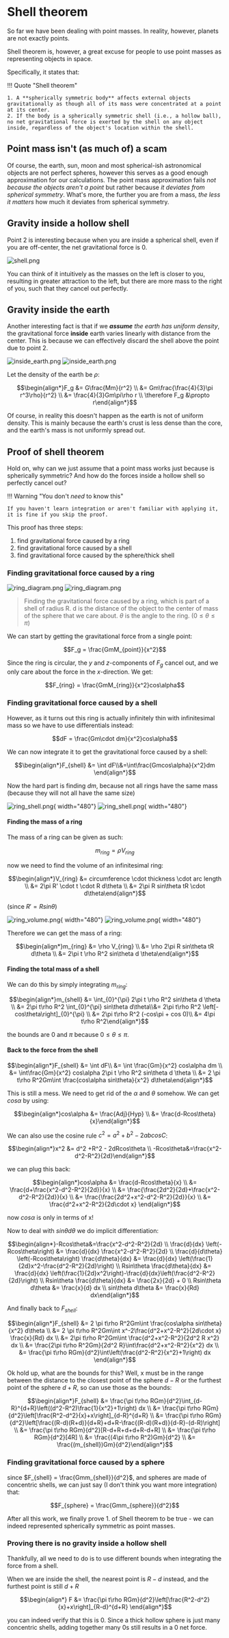 # Shell theorem

So far we have been dealing with point masses. In reality, however, planets are not exactly points.

Shell theorem is, however, a great excuse for people to use point masses as representing objects in space.

Specifically, it states that:

!!! Quote "Shell theorem"

    1. A **spherically symmetric body** affects external objects gravitationally as though all of its mass were concentrated at a point at its center.
    2. If the body is a spherically symmetric shell (i.e., a hollow ball), no net gravitational force is exerted by the shell on any object inside, regardless of the object's location within the shell.

## Point mass isn't (as much of) a scam

Of course, the earth, sun, moon and most spherical-ish astronomical objects are not perfect spheres, however this serves as a good enough approximation for our calculations.
The point mass approximation fails _not because the objects aren't a point_ but rather because _it deviates from spherical symmetry_.
What's more, the further you are from a mass, _the less it matters_ how much it deviates from spherical symmetry.

## Gravity inside a hollow shell

Point 2 is interesting because when you are inside a spherical shell, even if you are off-center, the net gravitational force is $0$.

![shell.png](../img/shell.png)

You can think of it intuitively as the masses on the left is closer to you, resulting in greater attraction to the left, but there are more mass to the right of you, such that they cancel out perfectly.

## Gravity inside the earth

Another interesting fact is that if we _**assume** the earth has uniform density_, the gravitational force **inside** earth varies linearly with distance from the center.
This is because we can effectively discard the shell above the point due to point 2.

![inside_earth.png](../img/inside_earth.png#only-light)
![inside_earth.png](../img/inside_earth_dark.png#only-dark)

Let the density of the earth be $\rho$:

$$\begin{align*}F_g &= G\frac{Mm}{r^2} \\ &= Gm\frac{\frac{4}{3}\pi r^3\rho}{r^2} \\ &= \frac{4}{3}Gm\pi\rho r \\ \therefore F_g &\propto r\end{align*}$$

Of course, in reality this doesn't happen as the earth is not of uniform density. This is mainly because the earth's crust is less dense than the core, and the earth's mass is not uniformly spread out.

## Proof of shell theorem

Hold on, why can we just assume that a point mass works just because is spherically symmetric? And how do the forces inside a hollow shell so perfectly cancel out?

!!! Warning "You don't _need_ to know this"

    If you haven't learn integration or aren't familiar with applying it, it is fine if you skip the proof.

This proof has three steps:

1. find gravitational force caused by a ring
2. find gravitational force caused by a shell
3. find gravitational force caused by the sphere/thick shell

### Finding gravitational force caused by a ring

![ring_diagram.png](../img/ring_diagram.png#only-light)
![ring_diagram.png](../img/ring_diagram_dark.png#only-dark)

> Finding the gravitational force caused by a ring, which is part of a shell of radius R. d is the distance of the object to the center of mass of the sphere that we care about. $\theta$ is the angle to the ring. ($0\leq\theta\leq\pi$)

We can start by getting the gravitational force from a single point:

$$F_g = \frac{GmM_{point}}{x^2}$$

Since the ring is circular, the $y$ and $z$-components of $F_g$ cancel out, and we only care about the force in the $x$-direction. We get:

$$F_{ring} = \frac{GmM_{ring}}{x^2}cos\alpha$$

### Finding gravitational force caused by a shell

However, as it turns out this ring is actually infinitely thin with infinitesimal mass so we have to use differentials instead:

$$dF = \frac{Gm\cdot dm}{x^2}cos\alpha$$

We can now integrate it to get the gravitational force caused by a shell:

$$\begin{align*}F_{shell} &= \int dF\\&=\int\frac{Gmcos\alpha}{x^2}dm \end{align*}$$

Now the hard part is finding $dm$, because not all rings have the same mass (because they will not all have the same size)

![ring_shell.png](../img/ring_shell.png#only-light){ width="480"}
![ring_shell.png](../img/ring_shell_dark.png#only-dark){ width="480"}

#### Finding the mass of a ring

The mass of a ring can be given as such:

$$m_{ring} = \rho V_{ring}$$

now we need to find the volume of an infinitesimal ring:

$$\begin{align*}V_{ring} &= circumference \cdot thickness \cdot arc length \\ &= 2\pi R' \cdot t \cdot R d\theta \\ &= 2\pi R sin\theta tR \cdot d\theta\end{align*}$$

(since $R'= Rsin\theta$)

![ring_volume.png](../img/ring_volume.png#only-light){ width="480"}
![ring_volume.png](../img/ring_volume_dark.png#only-dark){ width="480"}

Therefore we can get the mass of a ring:

$$\begin{align*}m_{ring} &= \rho V_{ring} \\ &= \rho 2\pi R sin\theta tR d\theta \\ &= 2\pi t \rho R^2 sin\theta d \theta\end{align*}$$

#### Finding the total mass of a shell

We can do this by simply integrating $m_{ring}$:

$$\begin{align*}m_{shell} &= \int_{0}^{\pi} 2\pi t \rho R^2 sin\theta d \theta \\ &= 2\pi t\rho R^2 \int_{0}^{\pi} sin\theta d\theta\\&= 2\pi t\rho R^2 \left[-cos\theta\right]_{0}^{\pi} \\ &= 2\pi t\rho R^2 (-cos\pi + cos 0)\\ &= 4\pi t\rho R^2\end{align*}$$

the bounds are $0$ and $\pi$ because $0\leq\theta\leq\pi$.

#### Back to the force from the shell

$$\begin{align*}F_{shell} &= \int dF\\ &= \int \frac{Gm}{x^2} cos\alpha  dm \\ &= \int\frac{Gm}{x^2} cos\alpha 2\pi t \rho R^2 sin\theta d \theta \\ &= 2 \pi t\rho R^2Gm\int \frac{cos\alpha sin\theta}{x^2} d\theta\end{align*}$$

This is still a mess. We need to get rid of the $\alpha$ and $\theta$ somehow. We can get $cos\alpha$ by using:

$$\begin{align*}cos\alpha &= \frac{Adj}{Hyp} \\ &= \frac{d-Rcos\theta}{x}\end{align*}$$

We can also use the cosine rule $c^2 = a^2+b^2-2ab cos C$:

$$\begin{align*}x^2 &= d^2 +R^2 - 2dRcos\theta \\ -Rcos\theta&=\frac{x^2-d^2-R^2}{2d}\end{align*}$$

we can plug this back:

$$\begin{align*}cos\alpha &= \frac{d-Rcos\theta}{x} \\ &= \frac{d+\frac{x^2-d^2-R^2}{2d}}{x} \\ &= \frac{\frac{2d^2}{2d}+\frac{x^2-d^2-R^2}{2d}}{x} \\ &= \frac{\frac{2d^2+x^2-d^2-R^2}{2d}}{x} \\ &= \frac{d^2+x^2-R^2}{2d\cdot x} \end{align*}$$

now $cos\alpha$ is only in terms of x!

Now to deal with $sin\theta d\theta$ we do implicit differentiation:

$$\begin{align*}-Rcos\theta&=\frac{x^2-d^2-R^2}{2d} \\ \frac{d}{dx} \left(-Rcos\theta\right) &= \frac{d}{dx} \frac{x^2-d^2-R^2}{2d} \\ \frac{d}{d\theta} \left(-Rcos\theta\right) \frac{d\theta}{dx} &= \frac{d}{dx} \left(\frac{1}{2d}x^2-\frac{d^2-R^2}{2d}\right) \\ Rsin\theta \frac{d\theta}{dx} &= \frac{d}{dx} \left(\frac{1}{2d}x^2\right)-\frac{d}{dx}\left(\frac{d^2-R^2}{2d}\right) \\ Rsin\theta \frac{d\theta}{dx} &= \frac{2x}{2d} + 0 \\ Rsin\theta d\theta &= \frac{x}{d} dx \\ sin\theta d\theta &= \frac{x}{Rd} dx\end{align*}$$

And finally back to $F_{shell}$:

$$\begin{align*}F_{shell} &= 2 \pi t\rho R^2Gm\int \frac{cos\alpha sin\theta}{x^2} d\theta \\ &= 2 \pi t\rho R^2Gm\int x^-2\frac{d^2+x^2-R^2}{2d\cdot x} \frac{x}{Rd} dx \\ &= 2\pi t\rho R^2Gm\int \frac{d^2+x^2-R^2}{2d^2 R x^2} dx \\ &= \frac{2\pi t\rho R^2Gm}{2d^2 R}\int\frac{d^2+x^2-R^2}{x^2} dx \\ &= \frac{\pi t\rho RGm}{d^2}\int\left(\frac{d^2-R^2}{x^2}+1\right) dx \end{align*}$$

Ok hold up, what are the bounds for this? Well, x must be in the range between the distance to the closest point of the sphere $d-R$ or the furthest point of the sphere $d+R$, so can use those as the bounds:

$$\begin{align*}F_{shell} &= \frac{\pi t\rho RGm}{d^2}\int_{d-R}^{d+R}\left((d^2-R^2)\frac{1}{x^2}+1\right) dx \\ &= \frac{\pi t\rho RGm}{d^2}\left[\frac{R^2-d^2}{x}+x\right]_{d-R}^{d+R} \\ &= \frac{\pi t\rho RGm}{d^2}\left[\frac{(R-d)(R+d)}{d+R}+d+R-\frac{(R-d)(R+d)}{d-R}-(d-R)\right] \\ &= \frac{\pi t\rho RGm}{d^2}[R-d+R+d+d+R-d+R] \\ &= \frac{\pi t\rho RGm}{d^2}[4R] \\ &= \frac{(4\pi t\rho R^2)Gm}{d^2} \\ &= \frac{(m_{shell})Gm}{d^2}\end{align*}$$

### Finding gravitational force caused by a sphere

since $F_{shell} = \frac{Gmm_{shell}}{d^2}$, and spheres are made of concentric shells, we can just say (I don't think you want more integration) that:

$$F_{sphere} = \frac{Gmm_{sphere}}{d^2}$$

After all this work, we finally prove 1. of Shell theorem to be true - we can indeed represented spherically symmetric as point masses.

### Proving there is no gravity inside a hollow shell

Thankfully, all we need to do is to use different bounds when integrating the force from a shell.

When we are inside the shell, the nearest point is $R-d$ instead, and the furthest point is still $d+R$

$$\begin{align*} F &= \frac{\pi t\rho RGm}{d^2}\left[\frac{R^2-d^2}{x}+x\right]_{R-d}^{d+R} \end{align*}$$

you can indeed verify that this is 0. Since a thick hollow sphere is just many concentric shells, adding together many $0$s still results in a $0$ net force.
